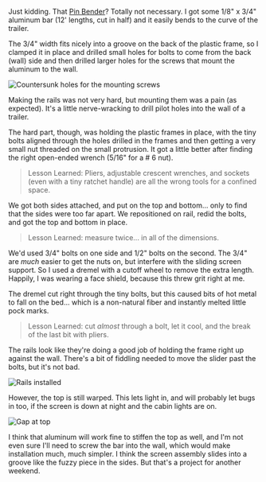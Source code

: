 Just kidding. That [Pin Bender](2023-07-29%20Pin%20Bender.md)? Totally not necessary. I got some 1/8" x 3/4" aluminum bar (12' lengths, cut in half) and it easily bends to the curve of the trailer.

The 3/4" width fits nicely into a groove on the back of the plastic frame, so I clamped it in place and drilled small holes for bolts to come from the back (wall) side and then drilled larger holes for the screws that mount the aluminum to the wall.

![Countersunk holes for the mounting screws](https://live.staticflickr.com/65535/53098753436_3a5e285286_c.jpg)

Making the rails was not very hard, but mounting them was a pain (as expected). It's a little nerve-wracking to drill pilot holes into the wall of a trailer.

The hard part, though, was holding the plastic frames in place, with the tiny bolts aligned through the holes drilled in the frames and then getting a very small nut threaded on the small protrusion. It got a little better after finding the right open-ended wrench (5/16" for a # 6 nut).

> Lesson Learned: Pliers, adjustable crescent wrenches, and sockets (even with a tiny ratchet handle) are all the wrong tools for a confined space.

We got both sides attached, and put on the top and bottom... only to find that the sides were too far apart. We repositioned on rail, redid the bolts, and got the top and bottom in place.

> Lesson Learned: measure twice... in all of the dimensions.

We'd used 3/4" bolts on one side and 1/2" bolts on the second. The 3/4" are _much_ easier to get the nuts on, but interfere with the sliding screen support. So I used a dremel with a cutoff wheel to remove the extra length. Happily, I was wearing a face shield, because this threw grit right at me.

The dremel cut right through the tiny bolts, but this caused bits of hot metal to fall on the bed... which is a non-natural fiber and instantly melted little pock marks.

> Lesson Learned: cut _almost_ through a bolt, let it cool, and the break of the last bit with pliers.

The rails look like they're doing a good job of holding the frame right up against the wall. There's a bit of fiddling needed to move the slider past the bolts, but it's not bad.

![Rails installed](https://live.staticflickr.com/65535/53099155935_4ae5a95e4c_c.jpg)

However, the top is still warped. This lets light in, and will probably let bugs in too, if the screen is down at night and the cabin lights are on.

![Gap at top](https://live.staticflickr.com/65535/53098188567_7e796aaac9_c.jpg)

I think that aluminum will work fine to stiffen the top as well, and I'm not even sure I'll need to screw the bar into the wall, which would make installation much, much simpler. I think the screen assembly slides into a groove like the fuzzy piece in the sides. But that's a project for another weekend.
